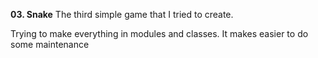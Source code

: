 <b>03. Snake</b>
The third simple game that I tried to create.


Trying to make everything in modules and classes. It makes easier to do some maintenance

